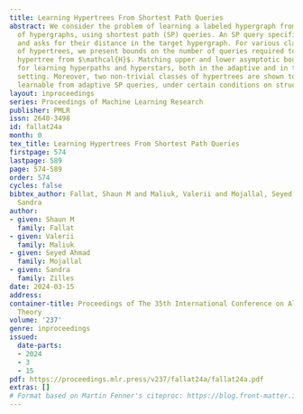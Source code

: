 ```yaml
---
title: Learning Hypertrees From Shortest Path Queries
abstract: We consider the problem of learning a labeled hypergraph from a given family
  of hypergraphs, using shortest path (SP) queries. An SP query specifies two vertices
  and asks for their distance in the target hypergraph. For various classes $\mathcal{H}$
  of hypertrees, we present bounds on the number of queries required to learn an unknown
  hypertree from $\mathcal{H}$. Matching upper and lower asymptotic bounds are presented
  for learning hyperpaths and hyperstars, both in the adaptive and in the non-adaptive
  setting. Moreover, two non-trivial classes of hypertrees are shown to be efficiently
  learnable from adaptive SP queries, under certain conditions on structural parameters.
layout: inproceedings
series: Proceedings of Machine Learning Research
publisher: PMLR
issn: 2640-3498
id: fallat24a
month: 0
tex_title: Learning Hypertrees From Shortest Path Queries
firstpage: 574
lastpage: 589
page: 574-589
order: 574
cycles: false
bibtex_author: Fallat, Shaun M and Maliuk, Valerii and Mojallal, Seyed Ahmad and Zilles,
  Sandra
author:
- given: Shaun M
  family: Fallat
- given: Valerii
  family: Maliuk
- given: Seyed Ahmad
  family: Mojallal
- given: Sandra
  family: Zilles
date: 2024-03-15
address:
container-title: Proceedings of The 35th International Conference on Algorithmic Learning
  Theory
volume: '237'
genre: inproceedings
issued:
  date-parts:
  - 2024
  - 3
  - 15
pdf: https://proceedings.mlr.press/v237/fallat24a/fallat24a.pdf
extras: []
# Format based on Martin Fenner's citeproc: https://blog.front-matter.io/posts/citeproc-yaml-for-bibliographies/
---
```

